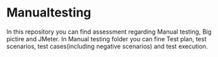 # Manualtesting
In this repository you can find assessment regarding Manual testing, Big pictire and JMeter.
In Manual testing folder you can fine Test plan, test scenarios, test cases(including negative scenarios) and test execution.
